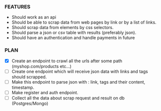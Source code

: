 ### FEATURES ###
- Should work as an api
- Should be able to scrap data from web pages by link or by a list of links. 
- Should scrap data from elements by css selectors. 
- Should parse a json or csv table with results (preferably json).
- Should have an authentication and handle payments in future


### PLAN ###
- [x] Create an endpoint to crawl all the urls after some path (myshop.com/products etc...) 
- [ ] Create one endpoint which will receive json data with links and tags should scrapped.
- [ ] Make this endpoint to parse json with : link, tags and their content, timestamp. 
- [ ] Make register and auth endpoint. 
- [ ] Collect all the data about scrap request and result on db (Postgres/Mongo)
